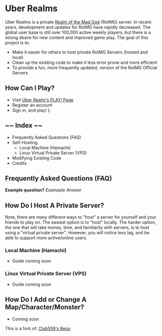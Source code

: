 # Uber Realms #

Uber Realms is a private [Realm of the Mad God](http://uber-realms.com/download.html) (RotMG) server. In recent years, development and updates for RotMG have rapidly decreased. The global user base is still over 100,000 active weekly players, but there is a strong desire for new content and improved game play. The goal of this project is to:

- Make it easier for others to host private RotMG Servers (hosted and local)
- Clean up the existing code to make it less error prone and more efficient
- To provide a fun, more frequently updated, version of the RotMG Official Servers


## How Can I Play? ##

- Visit [Uber Realm's PLAY! Page](http://uber-realms.com/play/)
- Register an account
- Sign in, and play! (:


## ~~ Index ~~ ##

- Frequently Asked Questions (FAQ)
- Self-Hosting
	- Local Machine (Hamachi)
	- Linux Virtual Private Server (VPS)
- Modifying Existing Code
- Credits


## Frequently Asked Questions (FAQ) ##

**Example question?**
*Exameple Answer*

## How Do I Host A Private Server? ##

Note, there are many different ways to "host" a server for yourself and your friends to play on. The easiest option is to "host" locally. The harder option, the one that will take money, time, and familiarity with servers, is to host using a "virtual private server". However, you will notice less lag, and be able to support more active/online users.

### Local Machine (Hamachi) ###

- Guide coming soon

### Linux Virtual Private Server (VPS) ###

- Guide coming soon


## How Do I Add or Change A Map/Character/Monster? ##

- Coming soon

This is a fork of: [Club559's Repo](https://github.com/Club559/ROTMGServer)

